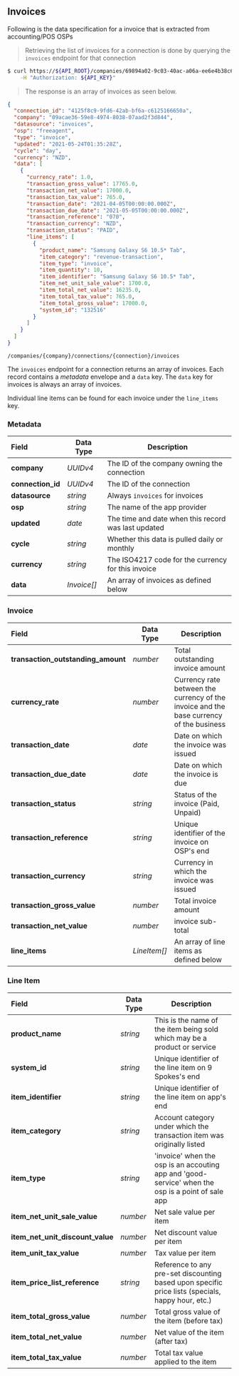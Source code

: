 ## Invoices

Following is the data specification for a invoice that is extracted from accounting/POS OSPs

> Retrieving the list of invoices for a connection is done by querying the `invoices` endpoint for that connection

```sh
$ curl https://${API_ROOT}/companies/69894a02-9c03-40ac-a06a-ee6e4b38c6fb/connections/52684382-abff-45fa-a3f2-ced175adfe61/invoices \
    -H "Authorization: ${API_KEY}"
```

> The response is an array of invoices as seen below.

```json
{
  "connection_id": "4125f8c9-9fd6-42ab-bf6a-c6125166650a",
  "company": "09acae36-59e8-4974-8038-07aad2f3d844",
  "datasource": "invoices",
  "osp": "freeagent",
  "type": "invoice",
  "updated": "2021-05-24T01:35:28Z",
  "cycle": "day",
  "currency": "NZD",
  "data": [
    {
      "currency_rate": 1.0,
      "transaction_gross_value": 17765.0,
      "transaction_net_value": 17000.0,
      "transaction_tax_value": 765.0,
      "transaction_date": "2021-04-05T00:00:00.000Z",
      "transaction_due_date": "2021-05-05T00:00:00.000Z",
      "transaction_reference": "070",
      "transaction_currency": "NZD",
      "transaction_status": "PAID",
      "line_items": [
        {
          "product_name": "Samsung Galaxy S6 10.5* Tab",
          "item_category": "revenue-transaction",
          "item_type": "invoice",
          "item_quantity": 10,
          "item_identifier": "Samsung Galaxy S6 10.5* Tab",
          "item_net_unit_sale_value": 1700.0,
          "item_total_net_value": 16235.0,
          "item_total_tax_value": 765.0,
          "item_total_gross_value": 17000.0,
          "system_id": "132516"
        }
      ]
    }
  ]
}
```

<span class="api api-get"></span> <code>/companies/{company}/connections/{connection}/invoices</code>

The `invoices` endpoint for a connection returns an array of invoices. Each record contains a _metadata_ envelope and a `data` key. The `data` key for invoices is always an array of invoices.

Individual line items can be found for each invoice under the `line_items` key.

### Metadata

| Field             | Data Type        | Description                                         |
| :---------------- | ---------------- | --------------------------------------------------- |
| **company**       | *UUIDv4*         | The ID of the company owning the connection         |
| **connection_id** | *UUIDv4*         | The ID of the connection                            |
| **datasource**    | *string*         | Always `invoices` for invoices                      |
| **osp**           | *string*         | The name of the app provider                        |
| **updated**       | *date*           | The time and date when this record was last updated |
| **cycle**         | *string*         | Whether this data is pulled daily or monthly        |
| **currency**      | *string*         | The ISO4217 code for the currency for this invoice  |
| **data**          | *Invoice[]*      | An array of invoices as defined below               |

### Invoice

| Field                              | Data Type    | Description                                                                             |
| :--------------------------------- | ------------ | --------------------------------------------------------------------------------------- |
| **transaction_outstanding_amount** | *number*     | Total outstanding invoice amount                                                        |
| **currency_rate**                  | *number*     | Currency rate between the currency of the invoice and the base currency of the business |
| **transaction_date**               | *date*       | Date on which the invoice was issued                                                    |
| **transaction_due_date**           | *date*       | Date on which the invoice is due                                                        |
| **transaction_status**             | *string*     | Status of the invoice (Paid, Unpaid)                                                    |
| **transaction_reference**          | *string*     | Unique identifier of the invoice on OSP's end                                           |
| **transaction_currency**           | *string*     | Currency in which the invoice was issued                                                |
| **transaction_gross_value**        | *number*     | Total invoice amount                                                                    |
| **transaction_net_value**          | *number*     | invoice sub-total                                                                       |
| **line_items**                     | *LineItem[]* | An array of line items as defined below                                                 |

### Line Item

| Field                            | Data Type | Description                                                               |
| :------------------------------- | --------- | ------------------------------------------------------------------------- |
| **product_name**                 | *string*  | This is the name of the item being sold which may be a product or service |
| **system_id**                    | *string*  | Unique identifier of the line item on 9 Spokes's end                      |
| **item_identifier**              | *string*  | Unique identifier of the line item on app's end                           |
| **item_category**                | *string*  | Account category under which the transaction item was originally listed |
| **item_type**                    | *string*  | 'invoice' when the osp is an accouting app and 'good-service' when the osp is a point of sale app |
| **item_net_unit_sale_value**     | *number*  | Net sale value per item |
| **item_net_unit_discount_value** | *number*  | Net discount value per item |
| **item_unit_tax_value**          | *number*  | Tax value per item |
| **item_price_list_reference**    | *string*  | Reference to any pre-set discounting based upon specific price lists (specials, happy hour, etc.) |
| **item_total_gross_value**       | *number*  | Total gross value of the item (before tax) |
| **item_total_net_value**         | *number*  | Net value of the item (after tax) |
| **item_total_tax_value**         | *number*  | Total tax value applied to the item | 
